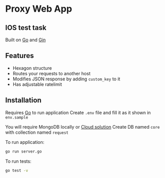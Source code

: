 # Proxy Web App 
## IOS test task

Built on [Go](https://go.dev/) and [Gin](https://gin-gonic.com/)

## Features

- Hexagon structure
- Routes your requests to another host
- Modifies JSON response by adding `custom_key` to it
- Has adjustable ratelimit


## Installation

Requires [Go](https://go.dev/doc/install) to run application 
Create `.env` file and fill it as it shown in `env.sample`

You will require MongoDB locally or [Cloud solution](https://www.mongodb.com/atlas/database)
Create DB named `core` with collection named `request`

To run application:
```sh
go run server.go
```
To run tests:
```sh
go test -v
```
